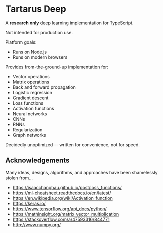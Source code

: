 # Tartarus Deep

A **research only** deep learning implementation for TypeScript.

Not intended for production use.

Platform goals:
* Runs on Node.js
* Runs on modern browsers


Provides from-the-ground-up implementation for:

* Vector operations
* Matrix operations
* Back and forward propagation
* Logistic regression
* Gradient descent
* Loss functions
* Activation functions
* Neural networks
* CNNs
* RNNs
* Regularization
* Graph networks

Decidedly unoptimized -- written for convenience, not for speed.



## Acknowledgements

Many ideas, designs, algorithms, and approaches have been shamelessly stolen from...

* https://isaacchanghau.github.io/post/loss_functions/
* https://ml-cheatsheet.readthedocs.io/en/latest/
* https://en.wikipedia.org/wiki/Activation_function
* https://keras.io/
* https://www.tensorflow.org/api_docs/python/
* https://mathinsight.org/matrix_vector_multiplication
* https://stackoverflow.com/a/47593316/844771
* http://www.numpy.org/



